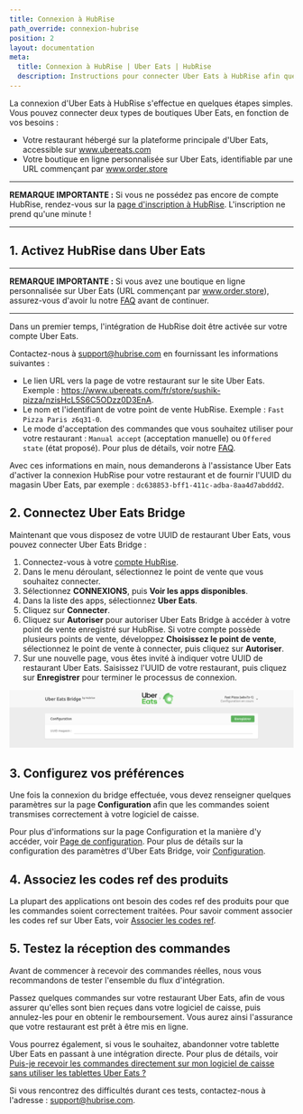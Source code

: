```yaml
---
title: Connexion à HubRise
path_override: connexion-hubrise
position: 2
layout: documentation
meta:
  title: Connexion à HubRise | Uber Eats | HubRise
  description: Instructions pour connecter Uber Eats à HubRise afin que votre caisse fonctionne harmonieusement avec d'autres apps. Connectez les apps et synchronisez vos données.
---
```


La connexion d'Uber Eats à HubRise s'effectue en quelques étapes simples. Vous pouvez connecter deux types de boutiques Uber Eats, en fonction de vos besoins :

- Votre restaurant hébergé sur la plateforme principale d'Uber Eats, accessible sur www.ubereats.com
- Votre boutique en ligne personnalisée sur Uber Eats, identifiable par une URL commençant par www.order.store

---

**REMARQUE IMPORTANTE :** Si vous ne possédez pas encore de compte HubRise, rendez-vous sur la [page d'inscription à HubRise](https://manager.hubrise.com/signup). L'inscription ne prend qu'une minute !

---

## 1. Activez HubRise dans Uber Eats

---

**REMARQUE IMPORTANTE :** Si vous avez une boutique en ligne personnalisée sur Uber Eats (URL commençant par www.order.store), assurez-vous d'avoir lu notre [FAQ](/apps/uber-eats/faqs/connect-webstore) avant de continuer.

---

Dans un premier temps, l'intégration de HubRise doit être activée sur votre compte Uber Eats.

Contactez-nous à support@hubrise.com en fournissant les informations suivantes :

- Le lien URL vers la page de votre restaurant sur le site Uber Eats. Exemple : https://www.ubereats.com/fr/store/sushik-pizza/nzisHcL5S6C5ODzz0D3EnA.
- Le nom et l'identifiant de votre point de vente HubRise. Exemple : `Fast Pizza Paris z6q31-0`.
- Le mode d'acceptation des commandes que vous souhaitez utiliser pour votre restaurant : `Manual accept` (acceptation manuelle) ou `Offered state` (état proposé). Pour plus de détails, voir notre [FAQ](/apps/uber-eats/faqs/send-orders-to-epos-without-tablet).

Avec ces informations en main, nous demanderons à l'assistance Uber Eats d'activer la connexion HubRise pour votre restaurant et de fournir l'UUID du magasin Uber Eats, par exemple : `dc638853-bff1-411c-adba-8aa4d7abddd2`.

## 2. Connectez Uber Eats Bridge

Maintenant que vous disposez de votre UUID de restaurant Uber Eats, vous pouvez connecter Uber Eats Bridge :

1. Connectez-vous à votre [compte HubRise](https://manager.hubrise.com).
2. Dans le menu déroulant, sélectionnez le point de vente que vous souhaitez connecter.
3. Sélectionnez **CONNEXIONS**, puis **Voir les apps disponibles**.
4. Dans la liste des apps, sélectionnez **Uber Eats**.
5. Cliquez sur **Connecter**.
6. Cliquez sur **Autoriser** pour autoriser Uber Eats Bridge à accéder à votre point de vente enregistré sur HubRise. Si votre compte possède plusieurs points de vente, développez **Choisissez le point de vente**, sélectionnez le point de vente à connecter, puis cliquez sur **Autoriser**.
7. Sur une nouvelle page, vous êtes invité à indiquer votre UUID de restaurant Uber Eats. Saisissez l'UUID de votre restaurant, puis cliquez sur **Enregistrer** pour terminer le processus de connexion.

![UUID de restaurant Uber Eats](./images/001-store-uuid.png)

## 3. Configurez vos préférences

Une fois la connexion du bridge effectuée, vous devez renseigner quelques paramètres sur la page **Configuration** afin que les commandes soient transmises correctement à votre logiciel de caisse.

Pour plus d'informations sur la page Configuration et la manière d'y accéder, voir [Page de configuration](/apps/uber-eats/user-interface#configuration). Pour plus de détails sur la configuration des paramètres d'Uber Eats Bridge, voir [Configuration](/apps/uber-eats/configuration).

## 4. Associez les codes ref des produits

La plupart des applications ont besoin des codes ref des produits pour que les commandes soient correctement traitées. Pour savoir comment associer les codes ref sur Uber Eats, voir [Associer les codes ref](/apps/uber-eats/map-ref-codes).

## 5. Testez la réception des commandes

Avant de commencer à recevoir des commandes réelles, nous vous recommandons de tester l'ensemble du flux d'intégration.

Passez quelques commandes sur votre restaurant Uber Eats, afin de vous assurer qu'elles sont bien reçues dans votre logiciel de caisse, puis annulez-les pour en obtenir le remboursement. Vous aurez ainsi l'assurance que votre restaurant est prêt à être mis en ligne.

Vous pourrez également, si vous le souhaitez, abandonner votre tablette Uber Eats en passant à une intégration directe.
Pour plus de détails, voir [Puis-je recevoir les commandes directement sur mon logiciel de caisse sans utiliser les tablettes Uber Eats ?](/apps/uber-eats/faqs/send-orders-to-epos-without-tablet)

Si vous rencontrez des difficultés durant ces tests, contactez-nous à l'adresse : support@hubrise.com.
